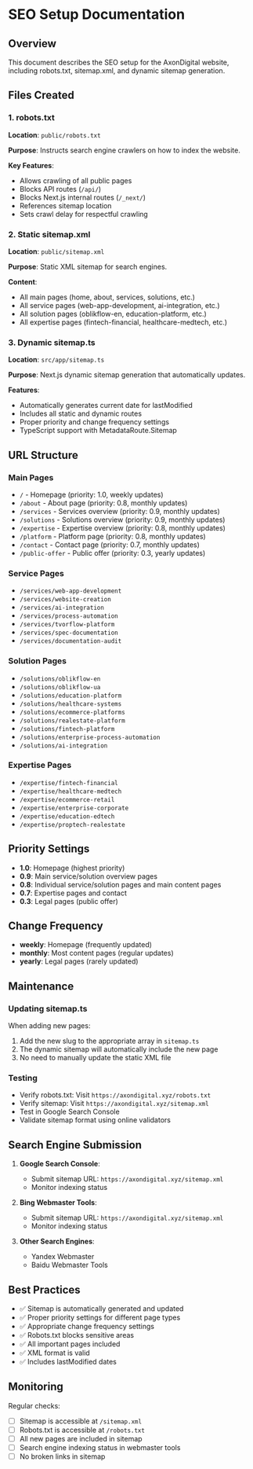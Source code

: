 # SEO Setup Documentation

## Overview

This document describes the SEO setup for the AxonDigital website, including robots.txt, sitemap.xml, and dynamic sitemap generation.

## Files Created

### 1. robots.txt

**Location**: `public/robots.txt`

**Purpose**: Instructs search engine crawlers on how to index the website.

**Key Features**:

- Allows crawling of all public pages
- Blocks API routes (`/api/`)
- Blocks Next.js internal routes (`/_next/`)
- References sitemap location
- Sets crawl delay for respectful crawling

### 2. Static sitemap.xml

**Location**: `public/sitemap.xml`

**Purpose**: Static XML sitemap for search engines.

**Content**:

- All main pages (home, about, services, solutions, etc.)
- All service pages (web-app-development, ai-integration, etc.)
- All solution pages (oblikflow-en, education-platform, etc.)
- All expertise pages (fintech-financial, healthcare-medtech, etc.)

### 3. Dynamic sitemap.ts

**Location**: `src/app/sitemap.ts`

**Purpose**: Next.js dynamic sitemap generation that automatically updates.

**Features**:

- Automatically generates current date for lastModified
- Includes all static and dynamic routes
- Proper priority and change frequency settings
- TypeScript support with MetadataRoute.Sitemap

## URL Structure

### Main Pages

- `/` - Homepage (priority: 1.0, weekly updates)
- `/about` - About page (priority: 0.8, monthly updates)
- `/services` - Services overview (priority: 0.9, monthly updates)
- `/solutions` - Solutions overview (priority: 0.9, monthly updates)
- `/expertise` - Expertise overview (priority: 0.8, monthly updates)
- `/platform` - Platform page (priority: 0.8, monthly updates)
- `/contact` - Contact page (priority: 0.7, monthly updates)
- `/public-offer` - Public offer (priority: 0.3, yearly updates)

### Service Pages

- `/services/web-app-development`
- `/services/website-creation`
- `/services/ai-integration`
- `/services/process-automation`
- `/services/tvorflow-platform`
- `/services/spec-documentation`
- `/services/documentation-audit`

### Solution Pages

- `/solutions/oblikflow-en`
- `/solutions/oblikflow-ua`
- `/solutions/education-platform`
- `/solutions/healthcare-systems`
- `/solutions/ecommerce-platforms`
- `/solutions/realestate-platform`
- `/solutions/fintech-platform`
- `/solutions/enterprise-process-automation`
- `/solutions/ai-integration`

### Expertise Pages

- `/expertise/fintech-financial`
- `/expertise/healthcare-medtech`
- `/expertise/ecommerce-retail`
- `/expertise/enterprise-corporate`
- `/expertise/education-edtech`
- `/expertise/proptech-realestate`

## Priority Settings

- **1.0**: Homepage (highest priority)
- **0.9**: Main service/solution overview pages
- **0.8**: Individual service/solution pages and main content pages
- **0.7**: Expertise pages and contact
- **0.3**: Legal pages (public offer)

## Change Frequency

- **weekly**: Homepage (frequently updated)
- **monthly**: Most content pages (regular updates)
- **yearly**: Legal pages (rarely updated)

## Maintenance

### Updating sitemap.ts

When adding new pages:

1. Add the new slug to the appropriate array in `sitemap.ts`
2. The dynamic sitemap will automatically include the new page
3. No need to manually update the static XML file

### Testing

- Verify robots.txt: Visit `https://axondigital.xyz/robots.txt`
- Verify sitemap: Visit `https://axondigital.xyz/sitemap.xml`
- Test in Google Search Console
- Validate sitemap format using online validators

## Search Engine Submission

1. **Google Search Console**:

   - Submit sitemap URL: `https://axondigital.xyz/sitemap.xml`
   - Monitor indexing status

2. **Bing Webmaster Tools**:

   - Submit sitemap URL: `https://axondigital.xyz/sitemap.xml`
   - Monitor indexing status

3. **Other Search Engines**:
   - Yandex Webmaster
   - Baidu Webmaster Tools

## Best Practices

- ✅ Sitemap is automatically generated and updated
- ✅ Proper priority settings for different page types
- ✅ Appropriate change frequency settings
- ✅ Robots.txt blocks sensitive areas
- ✅ All important pages included
- ✅ XML format is valid
- ✅ Includes lastModified dates

## Monitoring

Regular checks:

- [ ] Sitemap is accessible at `/sitemap.xml`
- [ ] Robots.txt is accessible at `/robots.txt`
- [ ] All new pages are included in sitemap
- [ ] Search engine indexing status in webmaster tools
- [ ] No broken links in sitemap
